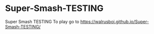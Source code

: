 # Super-Smash-TESTING
Super Smash TESTING
To play go to https://walrusboi.github.io/Super-Smash-TESTING/

